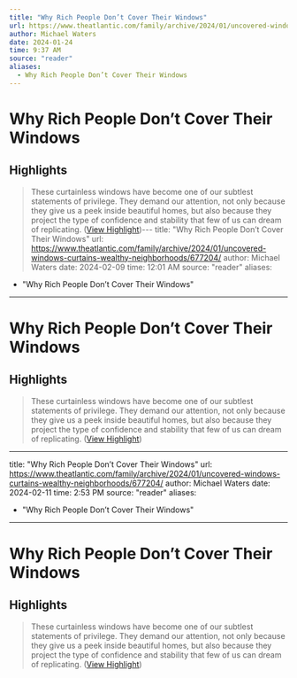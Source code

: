 ```yaml
---
title: "Why Rich People Don’t Cover Their Windows"
url: https://www.theatlantic.com/family/archive/2024/01/uncovered-windows-curtains-wealthy-neighborhoods/677204/
author: Michael Waters
date: 2024-01-24
time: 9:37 AM
source: "reader"
aliases:
  - Why Rich People Don’t Cover Their Windows
---
```

# Why Rich People Don’t Cover Their Windows

## Highlights
> These curtainless windows have become one of our subtlest statements of privilege. They demand our attention, not only because they give us a peek inside beautiful homes, but also because they project the type of confidence and stability that few of us can dream of replicating. ([View Highlight](https://read.readwise.io/read/01hmx9egpqaf8gh2df8qs4qda7))---
title: "Why Rich People Don’t Cover Their Windows"
url: https://www.theatlantic.com/family/archive/2024/01/uncovered-windows-curtains-wealthy-neighborhoods/677204/
author: Michael Waters
date: 2024-02-09
time: 12:01 AM
source: "reader"
aliases:
  - "Why Rich People Don’t Cover Their Windows"
---
# Why Rich People Don’t Cover Their Windows

## Highlights
> These curtainless windows have become one of our subtlest statements of privilege. They demand our attention, not only because they give us a peek inside beautiful homes, but also because they project the type of confidence and stability that few of us can dream of replicating. ([View Highlight](https://read.readwise.io/read/01hmx9egpqaf8gh2df8qs4qda7))

---
title: "Why Rich People Don’t Cover Their Windows"
url: https://www.theatlantic.com/family/archive/2024/01/uncovered-windows-curtains-wealthy-neighborhoods/677204/
author: Michael Waters
date: 2024-02-11
time: 2:53 PM
source: "reader"
aliases:
  - "Why Rich People Don’t Cover Their Windows"
---
# Why Rich People Don’t Cover Their Windows

## Highlights
> These curtainless windows have become one of our subtlest statements of privilege. They demand our attention, not only because they give us a peek inside beautiful homes, but also because they project the type of confidence and stability that few of us can dream of replicating. ([View Highlight](https://read.readwise.io/read/01hmx9egpqaf8gh2df8qs4qda7))

